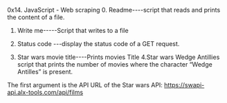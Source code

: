 0x14. JavaScript - Web scraping
0. Readme----script that reads and prints the content of a file.
1. Write me-----Script that writes to a file


2. Status code ---display the status code of a GET request.
3. Star wars movie title----Prints movies Title
4.Star wars Wedge Antillies  script that prints the number of movies where the character “Wedge Antilles” is present.

The first argument is the API URL of the Star wars API: https://swapi-api.alx-tools.com/api/films
